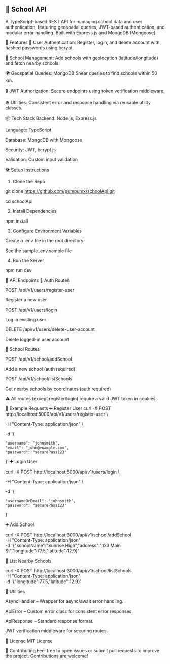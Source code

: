 <h2>🏫 School API</h1>

A TypeScript-based REST API for managing school data and user authentication, featuring geospatial queries, JWT-based authentication, and modular error handling. Built with Express.js and MongoDB (Mongoose).

🚀 Features
👤 User Authentication: Register, login, and delete account with hashed passwords using bcrypt.

📍 School Management: Add schools with geolocation (latitude/longitude) and fetch nearby schools.

🌍 Geospatial Queries: MongoDB $near queries to find schools within 50 km.

🔒 JWT Authorization: Secure endpoints using token verification middleware.

⚙️ Utilities: Consistent error and response handling via reusable utility classes.

📦 Tech Stack
Backend: Node.js, Express.js

Language: TypeScript

Database: MongoDB with Mongoose

Security: JWT, bcrypt.js

Validation: Custom input validation

🛠️ Setup Instructions

1. Clone the Repo

git clone https://github.com/pumpumx/schoolApi.git

cd schoolApi

2. Install Dependencies

npm install

3. Configure Environment Variables

Create a .env file in the root directory:

See the sample .env.sample file

4. Run the Server
   
npm run dev

📘 API Endpoints
🔐 Auth Routes
	
POST	/api/v1/users/register-user

Register a new user

POST	/api/v1/users/login

Log in existing user

DELETE	/api/v1/users/delete-user-account

Delete logged-in user account

🏫 School Routes

POST	/api/v1/school/addSchool	

Add a new school (auth required)

POST	/api/v1/school/listSchools	

Get nearby schools by coordinates (auth required)

⚠️ All routes (except register/login) require a valid JWT token in cookies.

📌 Example Requests
➕ Register User
curl -X POST http://localhost:5000/api/v1/users/register-user \

  -H "Content-Type: application/json" \
  
  -d '{
  
    "username": "johnsmith",
    "email": "john@example.com",
    "password": "securePass123"
    
  }'
➕ Login User

curl -X POST http://localhost:5000/api/v1/users/login \

  -H "Content-Type: application/json" \
  
  -d '{
  
    "usernameOrEmail": "johnsmith",
    "password": "securePass123"
    
  }'

➕ Add School

curl -X POST http://localhost:3000/api/v1/school/addSchool \
-H "Content-Type: application/json" \
-d '{"schoolName":"Sunrise High","address":"123 Main St","longitude":77.5,"latitude":12.9}'

📍 List Nearby Schools

curl -X POST http://localhost:3000/api/v1/school/listSchools \
-H "Content-Type: application/json" \
-d '{"longitude":77.5,"latitude":12.9}'

🧩 Utilities

AsyncHandler – Wrapper for async/await error handling.

ApiError – Custom error class for consistent error responses.

ApiResponse – Standard response format.

JWT verification middleware for securing routes.

📝 License
MIT License

🤝 Contributing
Feel free to open issues or submit pull requests to improve the project. Contributions are welcome!
